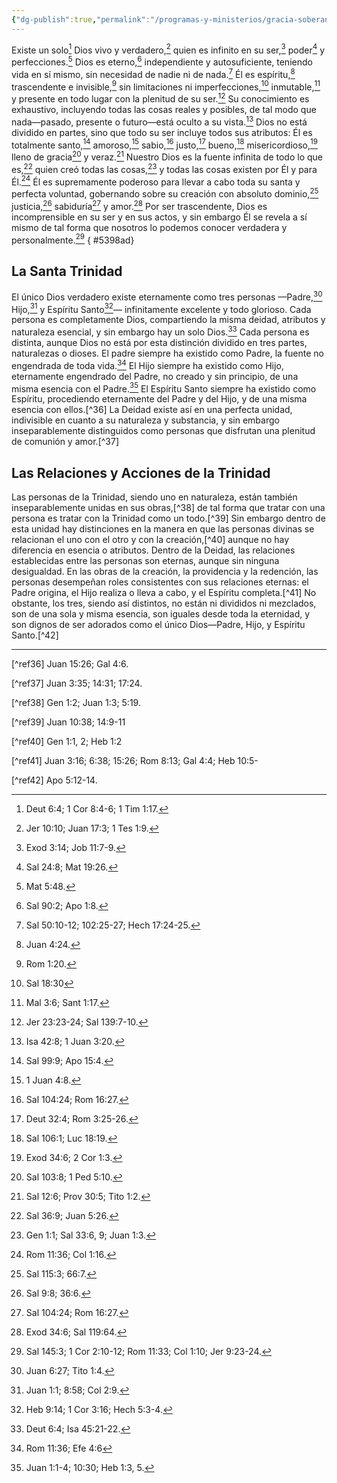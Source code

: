 ```yaml
---
{"dg-publish":true,"permalink":"/programas-y-ministerios/gracia-soberana-orizaba/identidad-y-teologia/el-dios-trino/"}
---
```


Existe un solo[^1] Dios vivo y verdadero,[^2] quien es infinito en su ser,[^3] poder[^4] y perfecciones.[^5] Dios es eterno,[^6] independiente y autosuficiente, teniendo vida en sí mismo, sin necesidad de nadie ni de nada.[^7] Él es espíritu,[^8] trascendente e invisible,[^9] sin limitaciones ni imperfecciones,[^10] inmutable,[^11] y presente en todo lugar con la plenitud de su ser.[^12] Su conocimiento es exhaustivo, incluyendo todas las cosas reales y posibles, de tal modo que nada—pasado, presente o futuro—está oculto a su vista.[^13] Dios no está dividido en partes, sino que todo su ser incluye todos sus atributos: Él es totalmente santo,[^14] amoroso,[^15] sabio,[^16] justo,[^17] bueno,[^18] misericordioso,[^19] lleno de gracia[^20] y veraz.[^21] Nuestro Dios es la fuente infinita de todo lo que es,[^22] quien creó todas las cosas,[^23] y todas las cosas existen por Él y para Él.[^24] Él es supremamente poderoso para llevar a cabo toda su santa y perfecta voluntad, gobernando sobre su creación con absoluto dominio,[^25] justicia,[^26] sabiduría[^27] y amor.[^28] Por ser trascendente, Dios es incomprensible en su ser y en sus actos, y sin embargo Él se revela a sí mismo de tal forma que nosotros lo podemos conocer verdadera y personalmente.[^29]
{ #5398ad}


## La Santa Trinidad

El único Dios verdadero existe eternamente como tres personas —Padre,[^30] Hijo,[^31] y Espíritu Santo[^32]— infinitamente excelente y todo glorioso. Cada persona es completamente Dios, compartiendo la misma deidad, atributos y naturaleza esencial, y sin embargo hay un solo Dios.[^33] Cada persona es distinta, aunque Dios no está por esta distinción dividido en tres partes, naturalezas o dioses. El padre siempre ha existido como Padre, la fuente no engendrada de toda vida.[^34] El Hijo siempre ha existido como Hijo, eternamente engendrado del Padre, no creado y sin principio, de una misma esencia con el Padre.[^35] El Espíritu Santo siempre ha existido como Espíritu, procediendo eternamente del Padre y del Hijo, y de una misma esencia con ellos.[^36] La Deidad existe así en una perfecta unidad, indivisible en cuanto a su naturaleza y substancia, y sin embargo inseparablemente distinguidos como personas que disfrutan una plenitud de comunión y amor.[^37]

## Las Relaciones y Acciones de la Trinidad

Las personas de la Trinidad, siendo uno en naturaleza, están también inseparablemente unidas en sus obras,[^38] de tal forma que tratar con una persona es tratar con la Trinidad como un todo.[^39] Sin embargo dentro de esta unidad hay distinciones en la manera en que las personas divinas se relacionan el uno con el otro y con la creación,[^40] aunque no hay diferencia en esencia o atributos. Dentro de la Deidad, las relaciones establecidas entre las personas son eternas, aunque sin ninguna desigualdad. En las obras de la creación, la providencia y la redención, las personas desempeñan roles consistentes con sus relaciones eternas: el Padre origina, el Hijo realiza o lleva a cabo, y el Espíritu completa.[^41] No obstante, los tres, siendo así distintos, no están ni divididos ni mezclados, son de una sola y misma esencia, son iguales desde toda la eternidad, y son dignos de ser adorados como el único Dios—Padre, Hijo, y Espíritu Santo.[^42]

  

---

[^1]: Deut 6:4; 1 Cor 8:4-6; 1 Tim 1:17.

[^2]: Jer 10:10; Juan 17:3; 1 Tes 1:9.

[^3]: Exod 3:14; Job 11:7-9.

[^4]: Sal 24:8; Mat 19:26.

[^5]: Mat 5:48.

[^6]: Sal 90:2; Apo 1:8.

[^7]: Sal 50:10-12; 102:25-27; Hech 17:24-25.

[^8]: Juan 4:24.

[^9]: Rom 1:20.

[^10]: Sal 18:30

[^11]: Mal 3:6; Sant 1:17.

[^12]: Jer 23:23-24; Sal 139:7-10.

[^13]: Isa 42:8; 1 Juan 3:20.

[^14]: Sal 99:9; Apo 15:4.

[^15]: 1 Juan 4:8.

[^16]: Sal 104:24; Rom 16:27.

[^17]: Deut 32:4; Rom 3:25-26.

[^18]: Sal 106:1; Luc 18:19.

[^19]: Exod 34:6; 2 Cor 1:3.

[^20]: Sal 103:8; 1 Ped 5:10.

[^21]: Sal 12:6; Prov 30:5; Tito 1:2.

[^22]: Sal 36:9; Juan 5:26.

[^23]: Gen 1:1; Sal 33:6, 9; Juan 1:3.

[^24]: Rom 11:36; Col 1:16.

[^25]: Sal 115:3; 66:7.

[^26]: Sal 9:8; 36:6.

[^27]: Sal 104:24; Rom 16:27.

[^28]: Exod 34:6; Sal 119:64.

[^29]: Sal 145:3; 1 Cor 2:10-12; Rom 11:33; Col 1:10; Jer 9:23-24.

[^30]: Juan 6:27; Tito 1:4.

[^31]: Juan 1:1; 8:58; Col 2:9.

[^32]: Heb 9:14; 1 Cor 3:16; Hech 5:3-4.

[^33]: Deut 6:4; Isa 45:21-22.

[^34]: Rom 11:36; Efe 4:6

[^35]: Juan 1:1-4; 10:30; Heb 1:3, 5.

[^ref36] Juan 15:26; Gal 4:6.

[^ref37] Juan 3:35; 14:31; 17:24.

[^ref38] Gen 1:2; Juan 1:3; 5:19.

[^ref39] Juan 10:38; 14:9-11

[^ref40] Gen 1:1, 2; Heb 1:2

[^ref41] Juan 3:16; 6:38; 15:26; Rom 8:13; Gal 4:4; Heb 10:5-

[^ref42] Apo 5:12-14.